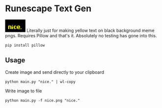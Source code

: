 # Runescape Text Gen
![nice](nice.png)
Literally just for making yellow text on black background meme pngs. Requires Pillow and that's it. Absolutely no testing has gone into this.
```
pip install pillow
```
## Usage
Create image and send directly to your clipboard
```
python main.py "nice." | wl-copy
```
Write image to file
```
python main.py -f nice.png "nice."
```
